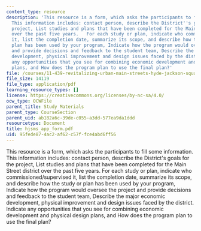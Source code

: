 ```yaml
---
content_type: resource
description: 'This resource is a form, which asks the participants to fill some information.
  This information includes: contact person, describe the District''s goals for the
  project, List studies and plans that have been completed for the Main Street district
  over the past five years.   For each study or plan, indicate who commissioned/supervised
  it, list the completion date, summarize its scope, and describe how the study or
  plan has been used by your program, Indicate how the program would oversee the project
  and provide decisions and feedback to the student team, Describe the major economic
  development, physical improvement and design issues faced by the district.  Indicate
  any opportunities that you see for combining economic development and physical design
  plans, and How does the program plan to use the final plan?'
file: /courses/11-439-revitalizing-urban-main-streets-hyde-jackson-square-roslindale-square-boston-spring-2005/95fede874ac2af62c57ffce4abd6ff56_hjsms_app_form.pdf
file_size: 14119
file_type: application/pdf
learning_resource_types: []
license: https://creativecommons.org/licenses/by-nc-sa/4.0/
ocw_type: OCWFile
parent_title: Study Materials
parent_type: CourseSection
parent_uid: ab182a6c-39de-c055-a3dd-577ea9da1ddd
resourcetype: Document
title: hjsms_app_form.pdf
uid: 95fede87-4ac2-af62-c57f-fce4abd6ff56
---
```

This resource is a form, which asks the participants to fill some information. This information includes: contact person, describe the District's goals for the project, List studies and plans that have been completed for the Main Street district over the past five years.   For each study or plan, indicate who commissioned/supervised it, list the completion date, summarize its scope, and describe how the study or plan has been used by your program, Indicate how the program would oversee the project and provide decisions and feedback to the student team, Describe the major economic development, physical improvement and design issues faced by the district.  Indicate any opportunities that you see for combining economic development and physical design plans, and How does the program plan to use the final plan?
